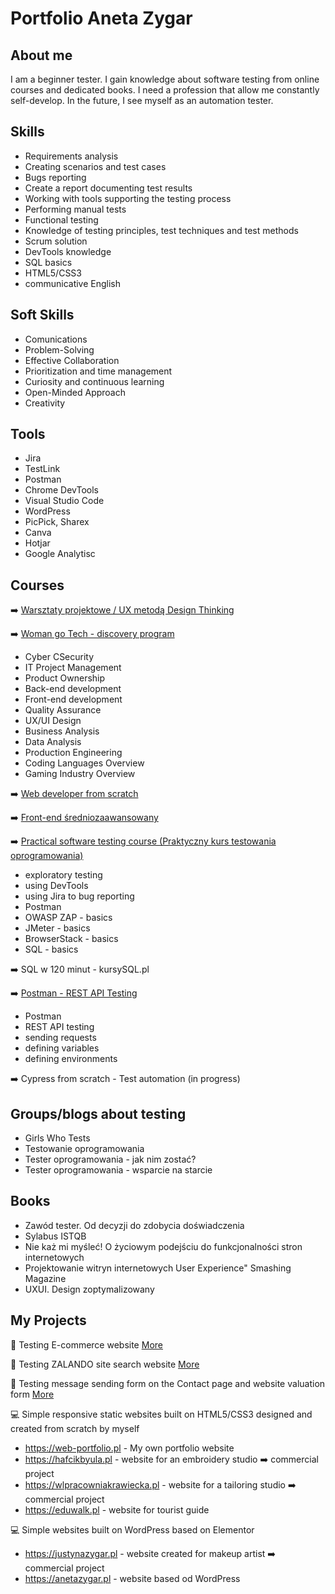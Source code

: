 # Portfolio Aneta Zygar


## About me
I am a beginner tester. I gain knowledge about software testing from online courses and dedicated books. I need a profession that allow me constantly self-develop. In the future, I see myself as an automation tester.


## Skills
  - Requirements analysis
  - Creating scenarios and test cases
  - Bugs reporting
  - Create a report documenting test results
  - Working with tools supporting the testing process
  - Performing manual tests
  - Functional testing
  - Knowledge of testing principles, test techniques and test methods
  - Scrum solution
  - DevTools knowledge
  - SQL basics
  - HTML5/CSS3
  - communicative English

  ## Soft Skills
  - Comunications
  - Problem-Solving
  - Effective Collaboration
  - Prioritization and time management
  - Curiosity and continuous learning
  - Open-Minded Approach
  - Creativity

  ## Tools
  - Jira
  - TestLink
  - Postman
  - Chrome DevTools
  - Visual Studio Code
  - WordPress
  - PicPick, Sharex
  - Canva
  - Hotjar
  - Google Analytisc

## Courses

➡️ <a href= "https://drive.google.com/file/d/1cQYa1vgjcZ2abGUuRJA8XaCctf_QqeOH/view?usp=drive_link" target="_blank"> Warsztaty projektowe / UX metodą Design Thinking </a> <br> 

➡️ <a href= "https://drive.google.com/file/d/11ro_9UlcZs8alxYwZV0IKKZfUaflRxMU/view?usp=drive_link" target="_blank"> Woman go Tech - discovery program </a> <br> 
- Cyber CSecurity
- IT Project Management
- Product Ownership
- Back-end development
- Front-end development
- Quality Assurance
- UX/UI Design
- Business Analysis
- Data Analysis
- Production Engineering
- Coding Languages Overview
- Gaming Industry Overview
  

➡️ <a href= "https://www.udemy.com/certificate/UC-60f071ca-86d6-45f5-b181-5e5c6591fe73/" target="_blank"> Web developer from scratch </a> <br> 

➡️ <a href="https://www.udemy.com/certificate/UC-5ab3c315-a73c-4aad-b41c-86770b7e215b/" target="_blank"> Front-end średniozaawansowany  </a> <br>

➡️ <a href="https://www.udemy.com/certificate/UC-3952c167-e305-4657-93a2-e357530f7e1b/" target="_blank"> Practical software testing course (Praktyczny kurs testowania oprogramowania)  </a> <br>
- exploratory testing
- using DevTools
- using Jira to bug reporting
- Postman 
- OWASP ZAP - basics
- JMeter - basics
- BrowserStack - basics
- SQL - basics

➡️ SQL w 120 minut - kursySQL.pl <br>

➡️ <a href="https://www.udemy.com/certificate/UC-c64c5a30-85ad-4729-94d3-f11fb3942e4c/" target="_blank"> Postman - REST API Testing </a> <br>
- Postman
- REST API testing
- sending requests
- defining variables
- defining environments

➡️ Cypress from scratch  - Test automation (in progress) <br>


## Groups/blogs about testing
* Girls Who Tests
* Testowanie oprogramowania
* Tester oprogramowania - jak nim zostać?
* Tester oprogramowania - wsparcie na starcie

## Books

* Zawód tester. Od decyzji do zdobycia doświadczenia
* Sylabus ISTQB
* Nie każ mi myśleć! O życiowym podejściu do funkcjonalności stron internetowych
* Projektowanie witryn internetowych User Experience" Smashing Magazine
* UXUI. Design zoptymalizowany



## My Projects

📝 Testing E-commerce website <a href="https://github.com/anetazygar/e-commerce-testing.git" target="_blank"> More </a> <br> 

📝 Testing ZALANDO site search website <a href="https://github.com/anetazygar/site-search-testing-/blob/main/README.md" target="_blank"> More </a> <br> 

📝 Testing message sending form on the Contact page and website valuation form <a href="https://github.com/anetazygar/Project/blob/main/README.md#project-testing-website" target="_blank"> More </a>


💻 Simple responsive static websites built on HTML5/CSS3 designed and created from scratch by myself 
  * https://web-portfolio.pl - My own portfolio website <br>
  * https://hafcikbyula.pl - website for an embroidery studio ➡️ commercial project 
  * https://wlpracowniakrawiecka.pl - website for a tailoring studio ➡️ commercial project 
  * https://eduwalk.pl - website  for tourist guide <br>
  
💻 Simple websites built on WordPress based on Elementor
  * https://justynazygar.pl - website created for makeup artist ➡️ commercial project
  * https://anetazygar.pl - website based od WordPress


